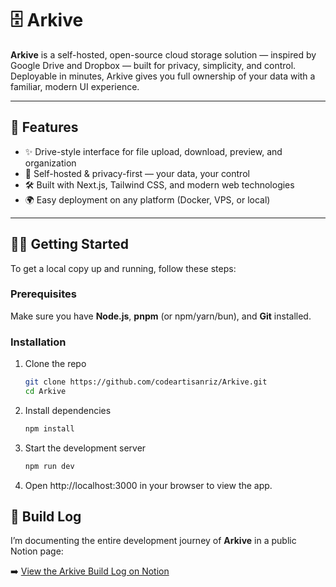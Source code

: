 # 🗄️ Arkive

**Arkive** is a self-hosted, open-source cloud storage solution — inspired by Google Drive and Dropbox — built for privacy, simplicity, and control. Deployable in minutes, Arkive gives you full ownership of your data with a familiar, modern UI experience.

---

## 🚀 Features

- ✨ Drive-style interface for file upload, download, preview, and organization  
- 🔐 Self-hosted & privacy-first — your data, your control  
- 🛠️ Built with Next.js, Tailwind CSS, and modern web technologies  
- 🌍 Easy deployment on any platform (Docker, VPS, or local)  

---

## 🧑‍💻 Getting Started

To get a local copy up and running, follow these steps:

### Prerequisites

Make sure you have **Node.js**, **pnpm** (or npm/yarn/bun), and **Git** installed.

### Installation

1. Clone the repo  
   ```bash
   git clone https://github.com/codeartisanriz/Arkive.git
   cd Arkive
   ```

2. Install dependencies
   ```bash
   npm install
   ```

3. Start the development server
   ```bash
   npm run dev
   ``` 
   
4. Open http://localhost:3000 in your browser to view the app.

## 📘 Build Log

I’m documenting the entire development journey of **Arkive** in a public Notion page:

➡️ [View the Arkive Build Log on Notion](https://thunder-turn-bb8.notion.site/Arkive-1ff2b00513b580fdafd4c88487e599e6?pvs=74)